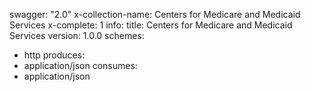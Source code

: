 swagger: "2.0"
x-collection-name: Centers for Medicare and Medicaid Services
x-complete: 1
info:
  title: Centers for Medicare and Medicaid Services
  version: 1.0.0
schemes:
- http
produces:
- application/json
consumes:
- application/json